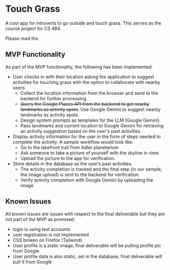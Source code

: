 # Touch Grass

A cool app for introverts to go outside and touch grass.
This serves as the course project for CS 484.

Please read the

## MVP Functionality

As part of the MVP functionality, the following has been implemented:

- User checks in with their location asking the application to suggest activities for touching grass with the option to collaborate with nearby users.
  - Collect the location information from the browser and send to the backend for further processing
  - ~~Query the Google Places API from the backend to get nearby landmarks as activity spots.~~ Use Google Gemini to suggest nearby landmarks as activity spots.
  - Design system prompts as templates for the LLM (Google Gemini).
  - Pass landmarks and current location to Google Gemini for retrieving an activity suggestion based on the user's past activities.
- Display activity information for the user in the form of steps needed to complete the activity. A sample workflow would look like:
  - Go to the lakefront trail from Adler planetarium
  - Ask someone to take a picture of yourself with the skyline in view.
  - Upload the picture to the app for verification.
- Store details in the database as the user’s past activities.
  - The activity completion is tracked and the final step (in our sample, the image upload) is sent to the backend for verification.
  - Verify activity completion with Google Gemini by uploading the image

## Known Issues

All known issues are issues with respect to the final deliverable but they are not part of the MVP as promised:

- login is using test accounts
- user registration is not implemented
- CSS broken on Firefox (Tailwind)
- User profile is a static image, final deliverable will be pulling profile pic from Google
- User profile data is also static, set in the database, final deliverable will pull it from Google
